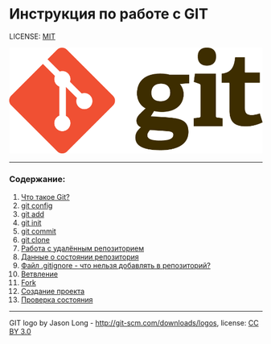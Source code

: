 # Инструкция по работе с GIT

LICENSE: [MIT](./license.md)

![git-logo](./assets/Git-Logo-2Color.png)

---

### Содержание:
1. [Что такое Git?](./gitinfo.md)
2. [git config](./config.md)
3. [git add](./add.md)
4. [git init](./init.md)
5. [git commit](./commit.md)
6. [git clone](./clone.md)
7. [Работа с удалённым репозиторием](./remote.md)
8. [Данные о состоянии репозитория](./status.md)
9. [Файл .gitignore - что нельзя добавлять в репозиторий?](./gitignore.md)
10. [Ветвление](./branches.md)
11. [Fork](./fork.md)
12. [Создание проекта](./create.md)
13. [Проверка состояния](./statuschecking.md)
---

GIT logo by Jason Long - http://git-scm.com/downloads/logos, license: [CC BY 3.0](https://creativecommons.org/licenses/by/3.0/)
